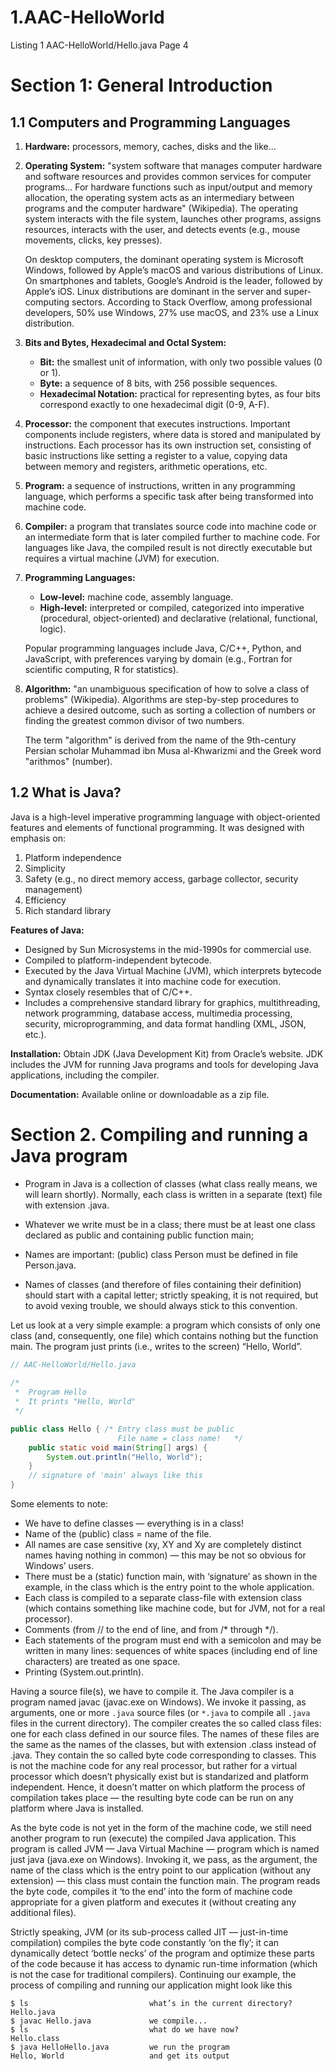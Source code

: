 # 1.AAC-HelloWorld
Listing 1 AAC-HelloWorld/Hello.java Page 4

# Section 1: General Introduction

## 1.1 Computers and Programming Languages
1. **Hardware:** processors, memory, caches, disks and the like...
2. **Operating System:** "system software that manages computer hardware and software resources and provides common services for computer programs... For hardware functions such as input/output and memory allocation, the operating system acts as an intermediary between programs and the computer hardware" (Wikipedia). The operating system interacts with the file system, launches other programs, assigns resources, interacts with the user, and detects events (e.g., mouse movements, clicks, key presses).

   On desktop computers, the dominant operating system is Microsoft Windows, followed by Apple’s macOS and various distributions of Linux. On smartphones and tablets, Google’s Android is the leader, followed by Apple’s iOS. Linux distributions are dominant in the server and super-computing sectors. According to Stack Overflow, among professional developers, 50% use Windows, 27% use macOS, and 23% use a Linux distribution.

3. **Bits and Bytes, Hexadecimal and Octal System:**
   - **Bit:** the smallest unit of information, with only two possible values (0 or 1).
   - **Byte:** a sequence of 8 bits, with 256 possible sequences.
   - **Hexadecimal Notation:** practical for representing bytes, as four bits correspond exactly to one hexadecimal digit (0-9, A-F).

4. **Processor:** the component that executes instructions. Important components include registers, where data is stored and manipulated by instructions. Each processor has its own instruction set, consisting of basic instructions like setting a register to a value, copying data between memory and registers, arithmetic operations, etc.

5. **Program:** a sequence of instructions, written in any programming language, which performs a specific task after being transformed into machine code.

6. **Compiler:** a program that translates source code into machine code or an intermediate form that is later compiled further to machine code. For languages like Java, the compiled result is not directly executable but requires a virtual machine (JVM) for execution.

7. **Programming Languages:**
   - **Low-level:** machine code, assembly language.
   - **High-level:** interpreted or compiled, categorized into imperative (procedural, object-oriented) and declarative (relational, functional, logic).

   Popular programming languages include Java, C/C++, Python, and JavaScript, with preferences varying by domain (e.g., Fortran for scientific computing, R for statistics).

8. **Algorithm:** "an unambiguous specification of how to solve a class of problems" (Wikipedia). Algorithms are step-by-step procedures to achieve a desired outcome, such as sorting a collection of numbers or finding the greatest common divisor of two numbers.

   The term "algorithm" is derived from the name of the 9th-century Persian scholar Muhammad ibn Musa al-Khwarizmi and the Greek word "arithmos" (number).

## 1.2 What is Java?
Java is a high-level imperative programming language with object-oriented features and elements of functional programming. It was designed with emphasis on:
1. Platform independence
2. Simplicity
3. Safety (e.g., no direct memory access, garbage collector, security management)
4. Efficiency
5. Rich standard library

**Features of Java:**
- Designed by Sun Microsystems in the mid-1990s for commercial use.
- Compiled to platform-independent bytecode.
- Executed by the Java Virtual Machine (JVM), which interprets bytecode and dynamically translates it into machine code for execution.
- Syntax closely resembles that of C/C++.
- Includes a comprehensive standard library for graphics, multithreading, network programming, database access, multimedia processing, security, microprogramming, and data format handling (XML, JSON, etc.).

**Installation:** Obtain JDK (Java Development Kit) from Oracle’s website. JDK includes the JVM for running Java programs and tools for developing Java applications, including the compiler.

**Documentation:** Available online or downloadable as a zip file.

# Section 2. Compiling and running a Java program  

* Program in Java is a collection of classes (what class really means, we will learn shortly). Normally, each class is written in a separate (text) file with extension .java.  

* Whatever we write must be in a class; there must be at least one class declared as public and containing public function main;  
  
* Names are important: (public) class Person must be defined in file Person.java.  

* Names of classes (and therefore of files containing their definition) should start with a capital letter; strictly speaking, it is not required, but to avoid vexing trouble, we should always stick to this convention.  

Let us look at a very simple example: a program which consists of only one class (and, consequently, one file) which contains nothing but the function main. The program just prints (i.e., writes to the screen) “Hello, World”.  

```java
// AAC-HelloWorld/Hello.java
 
/*
 *  Program Hello
 *  It prints "Hello, World"
 */

public class Hello { /* Entry class must be public
                        File name = class name!   */
    public static void main(String[] args) {
        System.out.println("Hello, World");
    }
    // signature of 'main' always like this
}
```

Some elements to note:  

* We have to define classes — everything is in a class!
* Name of the (public) class = name of the file.
* All names are case sensitive (xy, XY and Xy are completely distinct names having
nothing in common) — this may be not so obvious for Windows’ users.
* There must be a (static) function main, with ‘signature’ as shown in the example,
in the class which is the entry point to the whole application.
* Each class is compiled to a separate class-file with extension class (which contains
something like machine code, but for JVM, not for a real processor).
* Comments (from // to the end of line, and from /* through */).
* Each statements of the program must end with a semicolon and may be written
in many lines: sequences of white spaces (including end of line characters) are
treated as one space.
* Printing (System.out.println).

Having a source file(s), we have to compile it. The Java compiler is a program named javac (javac.exe on Windows). We invoke it passing, as arguments, one or more `.java` source files (or `*.java` to compile all `.java` files in the current directory). The compiler
creates the so called class files: one for each class defined in our source files. The names of these files are the same as the names of the classes, but with extension .class instead of .java. They contain the so called byte code corresponding to classes. This
is not the machine code for any real processor, but rather for a virtual processor which doesn’t physically exist but is standarized and platform independent. Hence, it doesn’t matter on which platform the process of compilation takes place — the resulting byte code can be run on any platform where Java is installed.  

As the byte code is not yet in the form of the machine code, we still need another
program to run (execute) the compiled Java application. This program is called JVM
— Java Virtual Machine — program which is named just java (java.exe on Windows).
Invoking it, we pass, as the argument, the name of the class which is the entry point
to our application (without any extension) — this class must contain the function
main. The program reads the byte code, compiles it ‘to the end’ into the form of
machine code appropriate for a given platform and executes it (without creating any
additional files).  

Strictly speaking, JVM (or its sub-process called JIT — just-in-time
compilation) compiles the byte code constantly ‘on the fly’; it can dynamically detect
‘bottle necks’ of the program and optimize these parts of the code because it has access
to dynamic run-time information (which is not the case for traditional compilers).
Continuing our example, the process of compiling and running our application might
look like this

```
$ ls                           what’s in the current directory?
Hello.java
$ javac Hello.java             we compile...
$ ls                           what do we have now?
Hello.class
$ java HelloHello.java         we run the program
Hello, World                   and get its output
```
